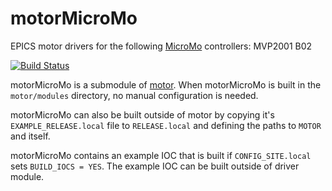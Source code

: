 # motorMicroMo
EPICS motor drivers for the following [MicroMo](https://www.micromo.com/) controllers: MVP2001 B02

[![Build Status](https://github.com/epics-motor/motorMicroMo/actions/workflows/ci-scripts-build.yml/badge.svg)](https://github.com/epics-motor/motorMicroMo/actions/workflows/ci-scripts-build.yml)
<!--[![Build Status](https://travis-ci.org/epics-motor/motorMicroMo.png)](https://travis-ci.org/epics-motor/motorMicroMo)-->

motorMicroMo is a submodule of [motor](https://github.com/epics-modules/motor).  When motorMicroMo is built in the ``motor/modules`` directory, no manual configuration is needed.

motorMicroMo can also be built outside of motor by copying it's ``EXAMPLE_RELEASE.local`` file to ``RELEASE.local`` and defining the paths to ``MOTOR`` and itself.

motorMicroMo contains an example IOC that is built if ``CONFIG_SITE.local`` sets ``BUILD_IOCS = YES``.  The example IOC can be built outside of driver module.

